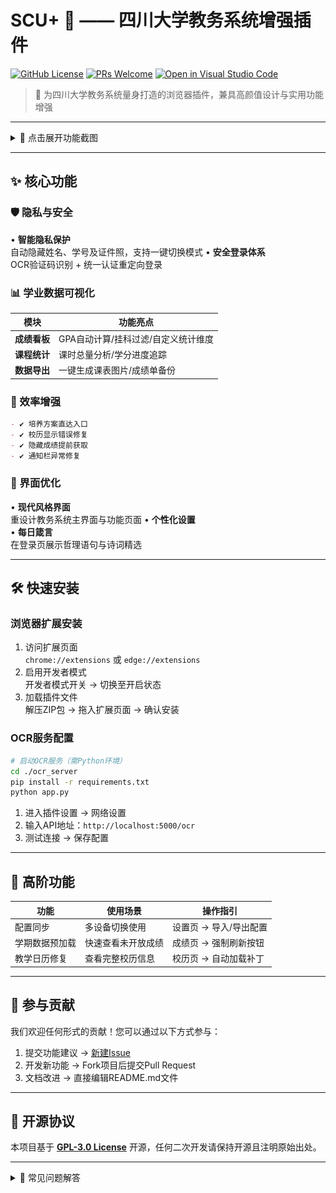 # SCU+ 🎯 —— 四川大学教务系统增强插件

[![GitHub License](https://img.shields.io/badge/License-GPL3.0-green)](https://github.com/your-repo/scu-plus/blob/main/LICENSE) 
[![PRs Welcome](https://img.shields.io/badge/PRs-Welcome-brightgreen)](https://github.com/your-repo/scu-plus/pulls) 
[![Open in Visual Studio Code](https://img.shields.io/badge/Open%20in-VSCode-blue?logo=visualstudiocode)](https://github.dev/your-repo/scu-plus)

> 🌈 为四川大学教务系统量身打造的浏览器插件，兼具高颜值设计与实用功能增强

---

<details>
<summary>📸 点击展开功能截图</summary>

### 🖼 界面美化组
| 主页焕新                        | 隐私保护                        | 校历修复                        |
| ------------------------------- | ------------------------------- | ------------------------------- |
| ![主页美化](./SHOW_IMAGE/5.png) | ![隐私保护](./SHOW_IMAGE/4.png) | ![校历修复](./SHOW_IMAGE/7.png) |

### 📊 数据分析组
| 成绩分析                        | 课程统计                        | GPA定制                        |
| ------------------------------- | ------------------------------- | ------------------------------ |
| ![成绩分析](./SHOW_IMAGE/2.png) | ![课表统计](./SHOW_IMAGE/1.png) | ![GPA定制](./SHOW_IMAGE/9.png) |

### ⚙️ 功能细节组
![挂科过滤](./SHOW_IMAGE/3.png)
</details>


---

## ✨ 核心功能

### 🛡️ 隐私与安全
• **智能隐私保护**  
  自动隐藏姓名、学号及证件照，支持一键切换模式
• **安全登录体系**  
  OCR验证码识别 + 统一认证重定向登录

### 📊 学业数据可视化
| 模块         | 功能亮点                            |
| ------------ | ----------------------------------- |
| **成绩看板** | GPA自动计算/挂科过滤/自定义统计维度 |
| **课程统计** | 课时总量分析/学分进度追踪           |
| **数据导出** | 一键生成课表图片/成绩单备份         |

### 🚀 效率增强
```markdown
- ✔️ 培养方案直达入口
- ✔️ 校历显示错误修复
- ✔️ 隐藏成绩提前获取
- ✔️ 通知栏异常修复
```

### 🌈 界面优化
• **现代风格界面**  
  重设计教务系统主界面与功能页面
• **个性化设置**  
• **每日箴言**  
  在登录页展示哲理语句与诗词精选

---

## 🛠️ 快速安装

### 浏览器扩展安装
1. 访问扩展页面  
   `chrome://extensions` 或 `edge://extensions`
2. 启用开发者模式  
   <kbd>开发者模式开关</kbd> → 切换至开启状态
3. 加载插件文件  
   解压ZIP包 → 拖入扩展页面 → 确认安装

### OCR服务配置
```bash
# 启动OCR服务（需Python环境）
cd ./ocr_server
pip install -r requirements.txt
python app.py
```
1. 进入插件设置 → 网络设置
2. 输入API地址：`http://localhost:5000/ocr`
3. 测试连接 → 保存配置

---

## 🌟 高阶功能

| 功能           | 使用场景           | 操作指引               |
| -------------- | ------------------ | ---------------------- |
| 配置同步       | 多设备切换使用     | 设置页 → 导入/导出配置 |
| 学期数据预加载 | 快速查看未开放成绩 | 成绩页 → 强制刷新按钮  |
| 教学日历修复   | 查看完整校历信息   | 校历页 → 自动加载补丁  |

---

## 🤝 参与贡献

我们欢迎任何形式的贡献！您可以通过以下方式参与：
1. 提交功能建议 → [新建Issue](https://github.com/your-repo/scu-plus/issues)
2. 开发新功能 → Fork项目后提交Pull Request
3. 文档改进 → 直接编辑README.md文件

---

## 📜 开源协议

本项目基于 **[GPL-3.0 License](./LICENSE)** 开源，任何二次开发请保持开源且注明原始出处。

---

<details>
<summary>📌 常见问题解答</summary>
**Q：为什么需要OCR服务？**  
A：用于自动识别统一认证登录的验证码，服务端代码已包含在`ocr_server`目录

**Q：插件数据会上传服务器吗？**  
A：所有数据处理均在本地完成，不存在数据上传行为

**Q：如何彻底卸载插件？**  
A：浏览器扩展页面 → 移除插件 → 清除缓存数据
</details>

